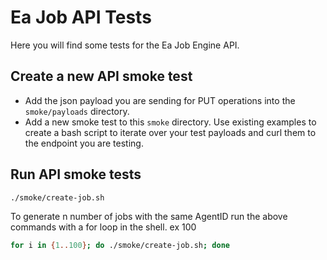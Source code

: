 # Ea Job API Tests
Here you will find some tests for the Ea Job Engine API. 

## Create a new API smoke test
- Add the json payload you are sending for PUT operations into the `smoke/payloads` directory.
- Add a new smoke test to this `smoke` directory. Use existing examples to create a bash script to iterate over your test payloads and curl them to the endpoint you are testing. 


## Run API smoke tests

```bash
./smoke/create-job.sh
```

To generate n number of jobs with the same AgentID run the above commands with a for loop in the shell. ex 100
```bash
for i in {1..100}; do ./smoke/create-job.sh; done
```